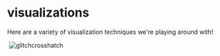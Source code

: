 # visualizations

Here are a variety of visualization techniques we're playing around with!

![]()
![glitchcrosshatch](https://i.imgur.com/jG0CIZ9.gifv)
